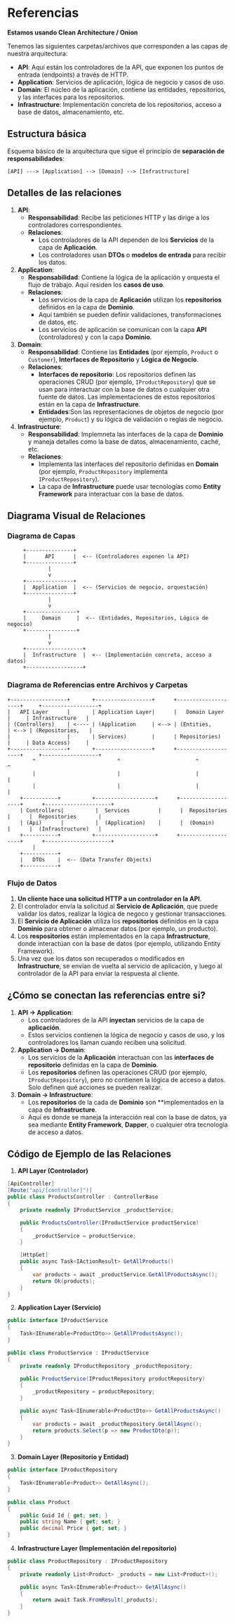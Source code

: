 # Referencias

**Estamos usando Clean Architecture / Onion**

Tenemos las siguientes carpetas/archivos que corresponden a las capas de nuestra arquitectura:

- **API**: Aquí están los controladores de la API, que exponen los puntos de entrada (endpoints) a través de HTTP.
- **Application**: Servicios de aplicación, lógica de negocio y casos de uso.
- **Domain**: El núcleo de la aplicación, contiene las entidades, repositorios, y las interfaces para los repositorios.
- **Infrastructure**: Implementación concreta de los repositorios, acceso a base de datos, almacenamiento, etc.

## Estructura básica

Esquema básico de la arquitectura que sigue el principio de **separación de responsabilidades**:

```
[API] ---> [Application] --> [Domain] --> [Infrastructure]
```

## Detalles de las relaciones
1. **API**:
   - **Responsabilidad**: Recibe las peticiones HTTP y las dirige a los controladores correspondientes.
   - **Relaciones**:
      - Los controladores de la API dependen de los **Servicios** de la capa de **Aplicación**.
      - Los controladores usan **DTOs** o **modelos de entrada** para recibir los datos.
2. **Application**:
   - **Responsabilidad**: Contiene la lógica de la aplicación y orquesta el flujo de trabajo. Aquí residen los **casos de uso**.
   - **Relaciones**:
      - Los servicios de la capa de **Aplicación** utilizan los **repositorios** definidos en la capa de **Dominio**.
      - Aquí también se pueden defínir validaciones, transformaciones de datos, etc.
      - Los servicios de aplicación se comunican con la capa **API** (controladores) y con la capa **Dominio**.
3. **Domain**:
   - **Responsabilidad**: Contiene las **Entidades** (por ejemplo, `Product` o `Customer`), **Interfaces de Repositorio** y **Lógica de Negocio**.
   - **Relaciones**:
      - **Interfaces de repositorio**: Los repositorios definen las operaciones CRUD (por ejemplo, `IProductRepository`) que se usan para interactuar con la base de datos o cualquier otra fuente de datos. Las implementaciones de estos repositorios están en la capa de **Infrastructure**.
      - **Entidades**:Son las representaciones de objetos de negocio (por ejemplo, `Product`) y su lógica de validación o reglas de negocio.
4. **Infrastructure**:
   - **Responsabilidad**: Implemneta las interfaces de la capa de **Dominio** y maneja detalles como la base de datos, almacenamiento, caché, etc.
   - **Relaciones**:
      - Implementa las interfaces del repositorio definidas en **Domain** (por ejemplo, `ProductRepository` implementa `IProductRepository`).
      - La capa de **Infrastructure** puede usar tecnologías como **Entity Framework** para interactuar con la base de datos.

## Diagrama Visual de Relaciones

### Diagrama de Capas

```
     +---------------+
     |      API      |  <-- (Controladores exponen la API)
     +---------------+
             |
             v
     +---------------+
     |  Application  |  <-- (Servicios de negocio, orquestación)
     +---------------+
             |
             v
     +----------------+
     |     Domain     |  <-- (Entidades, Repositorios, Lógica de negocio)
     +----------------+
             |
             v
     +------------------+
     |  Infrastructure  |  <-- (Implementación concreta, acceso a datos)
     +------------------+
```

### Diagrama de Referencias entre Archivos y Carpetas

```
+------------------+       +------------------+      +--------------------+     +------------------+
|   API Layer      |       | Application Layer|      |   Domain Layer     |     | Infrastructure   |
| (Controllers)    | <---- | (Application     | <--> | (Entities,         | <--> | (Repositories,   |
|                  |       | Services)        |      | Repositories)      |     | Data Access)     |
+------------------+       +------------------+      +--------------------+     +------------------+
        ^                          ^                        ^                         ^
        |                          |                        |                         |
        |                          |                        |                         |
    +-----------+          +-------------------+      +-------------------+      +---------------------+
    | Controllers|          |  Services         |      |  Repositories     |      |  Repositories       |
    | (Api)      |          |  (Application)    |      |  (Domain)         |      |  (Infrastructure)   |
    +-----------+          +-------------------+      +-------------------+      +---------------------+
        |
    +-----------+ 
    |   DTOs    |  <-- (Data Transfer Objects) 
    +-----------+ 
```

### Flujo de Datos

1. **Un cliente hace una solicitud HTTP a un controlador en la API**.
2. El controlador envía la solicitud al **Servicio de Aplicación**, que puede validar los datos, realizar la lógica de negoco y gestionar transacciones.
3. El **Servicio de Aplicación** utiliza los **repositorios** definidos en la capa **Dominio** para obtener o almacenar datos (por ejemplo, un producto).
4. Los **respositorios** están implementados en la capa **Infrastructure**, donde interactúan con la base de datos (por ejemplo, utilizando Entity Framework).
5. Una vez que los datos son recuperados o modificados en **Infrastructure**, se envían de vuelta al servicio de aplicación, y luego al controlador de la API para enviar la respuesta al cliente.

## ¿Cómo se conectan las referencias entre si?

1. **API -> Application**:
    - Los controladores de la API **inyectan** servicios de la capa de **aplicación**.
    - Estos servicios contienen la lógica de negocio y casos de uso, y los controladores los llaman cuando reciben una solicitud.
2. **Application -> Domain**:
    - Los servicios de la **Aplicación** interactuan con las **interfaces de repositorio** definidas en la capa de **Dominio**.
    - Los **repositorios** definen las operaciones CRUD (por ejemplo, `IProductRepository`), pero no contienen la lógica de acceso a datos. Solo definen qué acciones se pueden realizar.
3. **Domain -> Infrastructure**:
    - Los **repositorios** de la cada de **Dominio** son **implementados en la capa de **Infrastructure**.
    - Aquí es donde se maneja la interacción real con la base de datos, ya sea mediante **Entity Framework**, **Dapper**, o cualquier otra tecnologia de acceso a datos.

## Código de Ejemplo de las Relaciones

1. **API Layer (Controlador)**

```csharp
[ApiController]
[Route("api/[controller]")]
public class ProductsController : ControllerBase
{
    private readonly IProductService _productService;

    public ProductsController(IProductService productService)
    {
        _productService = productService;
    }

    [HttpGet]
    public async Task<IActionResult> GetAllProducts()
    {
        var products = await _productService.GetAllProductsAsync();
        return Ok(products);
    }
}
```

2. **Application Layer (Servicio)**
```csharp
public interface IProductService
{
    Task<IEnumerable<ProductDto>> GetAllProductsAsync();
}

public class ProductService : IProductService
{
    private readonly IProductRepository _productRepository;

    public ProductService(IProductRepository productRepository)
    {
        _productRepository = productRepository;
    }

    public async Task<IEnumerable<ProductDto>> GetAllProductsAsync()
    {
        var products = await _productRepository.GetAllAsync();
        return products.Select(p => new ProductDto(p));
    }
}
```

3. **Domain Layer (Repositorio y Entidad)**

```csharp
public interface IProductRepository
{
    Task<IEnumerable<Product>> GetAllAsync();
}

public class Product
{
    public Guid Id { get; set; }
    public string Name { get; set; }
    public decimal Price { get; set; }
}
```

4. **Infrastructure Layer (Implementación del repositorio)**

```csharp
public class ProductRepository : IProductRepository
{
    private readonly List<Product> _products = new List<Product>();

    public async Task<IEnumerable<Product>> GetAllAsync()
    {
        return await Task.FromResult(_products);
    }
}
```